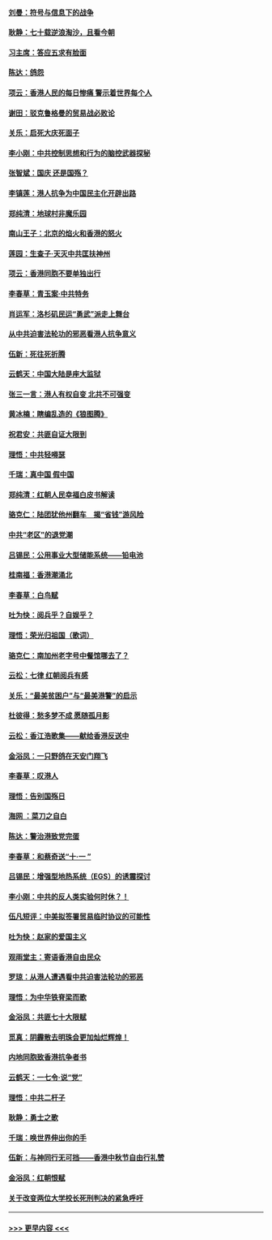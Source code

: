 #### [刘曼：符号与信息下的战争](../pages/nsc993/n11564655.md?t=10030644) 
#### [耿静：七十载逆浪淘沙，且看今朝](../pages/nsc993/n11564520.md?t=10030644) 
#### [习主席：答应五求有脸面](../pages/nsc993/n11563953.md?t=10030644) 
#### [陈达：鸽怨](../pages/nsc993/n11561879.md?t=10030644) 
#### [项云：香港人民的每日惨痛  警示着世界每个人](../pages/nsc993/n11559273.md?t=10030644) 
#### [谢田：驳克鲁格曼的贸易战必败论](../pages/nsc993/n11555840.md?t=10030644) 
#### [关乐：启死大庆死面子](../pages/nsc993/n11556823.md?t=10030644) 
#### [李小刚：中共控制思想和行为的脑控武器探秘](../pages/nsc993/n11556776.md?t=10030644) 
#### [张智斌：国庆  还是国殇？](../pages/nsc993/n11556617.md?t=10030644) 
#### [李镇莲：港人抗争为中国民主化开辟出路](../pages/nsc993/n11556570.md?t=10030644) 
#### [郑纯清：地球村非魔乐园](../pages/nsc993/n11555415.md?t=10030644) 
#### [南山王子：北京的焰火和香港的怒火](../pages/nsc993/n11555318.md?t=10030644) 
#### [莲园：生查子·天灭中共匡扶神州](../pages/nsc993/n11555302.md?t=10030644) 
#### [项云：香港同胞不要单独出行](../pages/nsc993/n11555276.md?t=10030644) 
#### [李春草：青玉案‧中共特务](../pages/nsc993/n11552356.md?t=10030644) 
#### [肖运军：洛杉矶民运“勇武”派走上舞台](../pages/nsc993/n11551595.md?t=10030644) 
#### [从中共迫害法轮功的邪恶看港人抗争意义](../pages/nsc993/n11540858.md?t=10030644) 
#### [伍新：死往死折腾](../pages/nsc993/n11550174.md?t=10030644) 
#### [云鹤天：中国大陆是座大监狱](../pages/nsc993/n11550155.md?t=10030644) 
#### [张三一言：港人有权自变 北共不可强变](../pages/nsc993/n11550132.md?t=10030644) 
#### [黄冰楠：瞎编乱造的《狼图腾》](../pages/nsc993/n11550082.md?t=10030644) 
#### [祝君安：共匪自证大限到](../pages/nsc993/n11550041.md?t=10030644) 
#### [理悟：中共轻嘚瑟](../pages/nsc993/n11547978.md?t=10030644) 
#### [千瑞：真中国 假中国](../pages/nsc993/n11547865.md?t=10030644) 
#### [郑纯清：红朝人民幸福白皮书解读](../pages/nsc993/n11547499.md?t=10030644) 
#### [骆克仁：陆团犹他州翻车　揭“省钱”游风险](../pages/nsc993/n11546977.md?t=10030644) 
#### [中共“老区”的退党潮](../pages/nsc993/n11545995.md?t=10030644) 
#### [吕锡民：公用事业大型储能系统——铅电池](../pages/nsc993/n11545701.md?t=10030644) 
#### [桂南福：香港潮涌北](../pages/nsc993/n11545682.md?t=10030644) 
#### [李春草：白鸟赋](../pages/nsc993/n11545663.md?t=10030644) 
#### [吐为快：阅兵乎？自娱乎？](../pages/nsc993/n11545625.md?t=10030644) 
#### [理悟：荣光归祖国（歌词）](../pages/nsc993/n11545616.md?t=10030644) 
#### [骆克仁：南加州老字号中餐馆哪去了？](../pages/nsc993/n11545120.md?t=10030644) 
#### [云松：七律 红朝阅兵有感](../pages/nsc993/n11542394.md?t=10030644) 
#### [关乐：“最美贫困户”与“最美港警”的启示](../pages/nsc993/n11542252.md?t=10030644) 
#### [杜彼得：愁多梦不成 愿随孤月影](../pages/nsc993/n11540296.md?t=10030644) 
#### [云松：香江浩歌集——献给香港反送中](../pages/nsc993/n11540149.md?t=10030644) 
#### [金浴凤：一只野鸽在天安门翔飞](../pages/nsc993/n11540280.md?t=10030644) 
#### [李春草：叹港人](../pages/nsc993/n11540119.md?t=10030644) 
#### [理悟：告别国殇日](../pages/nsc993/n11539610.md?t=10030644) 
#### [海网 ：菜刀之自白](../pages/nsc993/n11539597.md?t=10030644) 
#### [陈达：警治港致党完蛋](../pages/nsc993/n11538127.md?t=10030644) 
#### [李春草：和蔡奇送“十·一 ”](../pages/nsc993/n11537810.md?t=10030644) 
#### [吕锡民：增强型地热系统（EGS）的诱震探讨](../pages/nsc993/n11537765.md?t=10030644) 
#### [李小刚：中共的反人类实验何时休？！](../pages/nsc993/n11537669.md?t=10030644) 
#### [伍凡短评：中美拟签署贸易临时协议的可能性](../pages/nsc993/n11536773.md?t=10030644) 
#### [吐为快：赵家的爱国主义](../pages/nsc993/n11536750.md?t=10030644) 
#### [观雨堂主：寄语香港自由民众](../pages/nsc993/n11536735.md?t=10030644) 
#### [罗琼：从港人遭遇看中共迫害法轮功的邪恶](../pages/nsc993/n11507862.md?t=10030644) 
#### [理悟：为中华铁脊梁而歌](../pages/nsc993/n11534458.md?t=10030644) 
#### [金浴凤：共匪七十大限赋](../pages/nsc993/n11534434.md?t=10030644) 
#### [觅真：阴霾散去明珠会更加灿烂辉煌！](../pages/nsc993/n11531858.md?t=10030644) 
#### [内地同胞致香港抗争者书](../pages/nsc993/n11531645.md?t=10030644) 
#### [云鹤天：一七令‧说“党”](../pages/nsc993/n11529099.md?t=10030644) 
#### [理悟：中共二杆子](../pages/nsc993/n11529046.md?t=10030644) 
#### [耿静：勇士之歌](../pages/nsc993/n11527562.md?t=10030644) 
#### [千瑞：唤世界伸出你的手](../pages/nsc993/n11526942.md?t=10030644) 
#### [伍新：与神同行无可挡——香港中秋节自由行礼赞](../pages/nsc993/n11526801.md?t=10030644) 
#### [金浴凤：红朝恨赋](../pages/nsc993/n11524312.md?t=10030644) 
#### [关于改变两位大学校长死刑判决的紧急呼吁](../pages/nsc993/n11524103.md?t=10030644) 

----
#### [ >>> 更早内容 <<< ](../indexes/nsc993-earlier.md)
